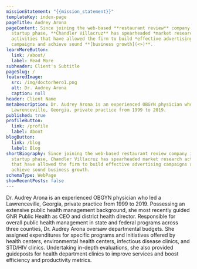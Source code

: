 ```yaml
---
missionStatement: "{{mission_statement}}"
templateKey: index-page
pageTitle: Audrey Arona
pageContent: Since joining the web-based **restaurant review** company in its
  startup phase, **Chandler Villacruz** has spearheaded *market research*
  activities that have allowed the firm to build *effective advertising*
  campaigns and achieve sound **[business growth](<>)**.
learnMoreButton:
  link: /about/
  label: Read More
subheader: Client's Subtitle
pageSlug: /
featuredImage:
  src: /img/doctorhero1.png
  alt: Dr. Audrey Arona
  caption: null
header: Client Name
metaDescription: Dr. Audrey Arona is an experienced OBGYN physician who led a
  Lawrenceville, Georgia, private practice from 1999 to 2019.
published: true
profileButton:
  link: /profile
  label: About
blogButton:
  link: /blog
  label: Blog
shortBiography: Since joining the web-based restaurant review company in its
  startup phase, Chandler Villacruz has spearheaded market research activities
  that have allowed the firm to build effective advertising campaigns and
  achieve sound business growth.
schemaType: WebPage
showRecentPosts: false
---
```

Dr. Audrey Arona is an experienced OBGYN physician who led a Lawrenceville, Georgia, private practice from 1999 to 2019. Possessing an extensive public health management background, she most recently guided GNR Public Health as CEO and district health director. Responsible for overall public health management in state and federal programs across three counties, Dr. Audrey Arona oversaw departmental budgets. She assigned expenditures for specific programs and initiatives offered by health centers, environmental health centers, infectious disease clinics, and STD/HIV clinics. Undertaking in-depth evaluations, she also provided guideposts for health department clinics to improve services and boost efficiency and productivity metrics.